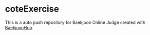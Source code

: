 # coteExercise
This is a auto push repository for Baekjoon Online Judge created with [BaekjoonHub](https://github.com/BaekjoonHub/BaekjoonHub).
